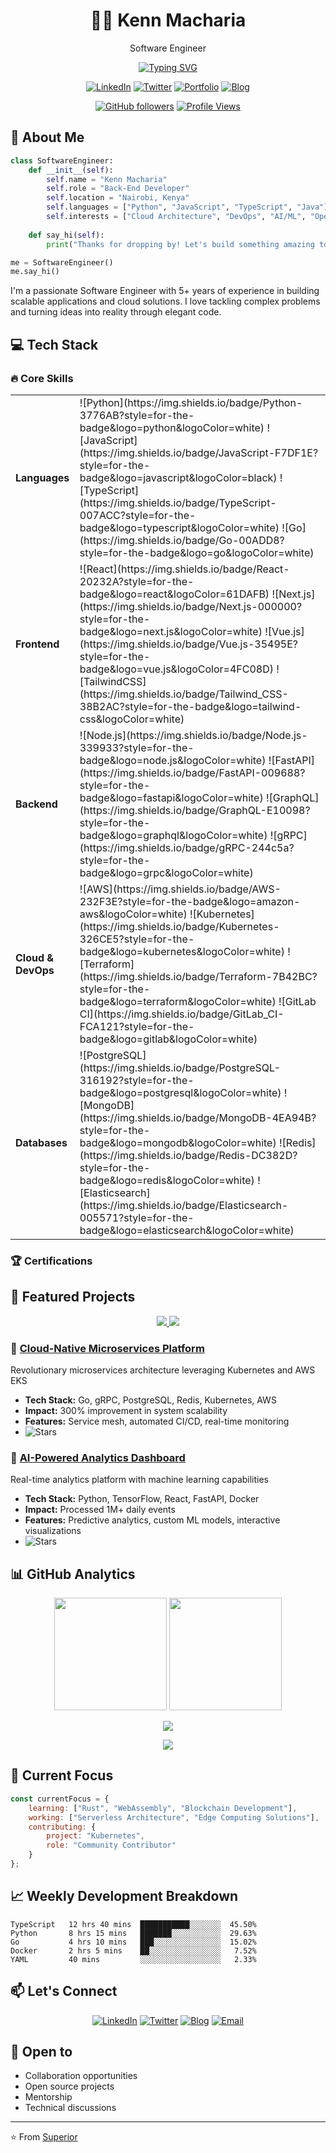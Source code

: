 <div align="center">

# 👨‍💻 Kenn Macharia
 Software Engineer

[![Typing SVG](https://readme-typing-svg.herokuapp.com?font=Fira+Code&pause=1000&width=435&lines=Full+Stack+Developer;Cloud+Architecture+Enthusiast;Open+Source+Contributor;Always+Learning+New+Technologies)](https://git.io/typing-svg)

[![LinkedIn](https://img.shields.io/badge/LinkedIn-0077B5?style=for-the-badge&logo=linkedin&logoColor=white)](https://www.linkedin.com/in/kenn-macharia/)
[![Twitter](https://img.shields.io/badge/Twitter-1DA1F2?style=for-the-badge&logo=twitter&logoColor=white)]((https://x.com/macharia_kenn))
[![Portfolio](https://img.shields.io/badge/Portfolio-255E63?style=for-the-badge&logo=About.me&logoColor=white)](superiorke.netlify.app)
[![Blog](https://img.shields.io/badge/Blog-FFA500?style=for-the-badge&logo=rss&logoColor=white)]([https://medium.com/@superiorwech](https://medium.com/@superiorwech))

[![GitHub followers](https://img.shields.io/github/followers/superior?style=social)](https://github.com/SuperiorKe)
[![Profile Views](https://komarev.com/ghpvc/?username=superior&color=brightgreen)](https://github.com/SuperiorKe)

</div>

## 🚀 About Me
```python
class SoftwareEngineer:
    def __init__(self):
        self.name = "Kenn Macharia"
        self.role = "Back-End Developer"
        self.location = "Nairobi, Kenya"
        self.languages = ["Python", "JavaScript", "TypeScript", "Java"]
        self.interests = ["Cloud Architecture", "DevOps", "AI/ML", "Open Source"]
        
    def say_hi(self):
        print("Thanks for dropping by! Let's build something amazing together!")

me = SoftwareEngineer()
me.say_hi()
```

I'm a passionate Software Engineer with 5+ years of experience in building scalable applications and cloud solutions. I love tackling complex problems and turning ideas into reality through elegant code.

## 💻 Tech Stack
### 🔥 Core Skills

<table>
  <tr>
    <td><strong>Languages</strong></td>
    <td>
      ![Python](https://img.shields.io/badge/Python-3776AB?style=for-the-badge&logo=python&logoColor=white)
      ![JavaScript](https://img.shields.io/badge/JavaScript-F7DF1E?style=for-the-badge&logo=javascript&logoColor=black)
      ![TypeScript](https://img.shields.io/badge/TypeScript-007ACC?style=for-the-badge&logo=typescript&logoColor=white)
      ![Go](https://img.shields.io/badge/Go-00ADD8?style=for-the-badge&logo=go&logoColor=white)
    </td>
  </tr>
  <tr>
    <td><strong>Frontend</strong></td>
    <td>
      ![React](https://img.shields.io/badge/React-20232A?style=for-the-badge&logo=react&logoColor=61DAFB)
      ![Next.js](https://img.shields.io/badge/Next.js-000000?style=for-the-badge&logo=next.js&logoColor=white)
      ![Vue.js](https://img.shields.io/badge/Vue.js-35495E?style=for-the-badge&logo=vue.js&logoColor=4FC08D)
      ![TailwindCSS](https://img.shields.io/badge/Tailwind_CSS-38B2AC?style=for-the-badge&logo=tailwind-css&logoColor=white)
    </td>
  </tr>
  <tr>
    <td><strong>Backend</strong></td>
    <td>
      ![Node.js](https://img.shields.io/badge/Node.js-339933?style=for-the-badge&logo=node.js&logoColor=white)
      ![FastAPI](https://img.shields.io/badge/FastAPI-009688?style=for-the-badge&logo=fastapi&logoColor=white)
      ![GraphQL](https://img.shields.io/badge/GraphQL-E10098?style=for-the-badge&logo=graphql&logoColor=white)
      ![gRPC](https://img.shields.io/badge/gRPC-244c5a?style=for-the-badge&logo=grpc&logoColor=white)
    </td>
  </tr>
  <tr>
    <td><strong>Cloud & DevOps</strong></td>
    <td>
      ![AWS](https://img.shields.io/badge/AWS-232F3E?style=for-the-badge&logo=amazon-aws&logoColor=white)
      ![Kubernetes](https://img.shields.io/badge/Kubernetes-326CE5?style=for-the-badge&logo=kubernetes&logoColor=white)
      ![Terraform](https://img.shields.io/badge/Terraform-7B42BC?style=for-the-badge&logo=terraform&logoColor=white)
      ![GitLab CI](https://img.shields.io/badge/GitLab_CI-FCA121?style=for-the-badge&logo=gitlab&logoColor=white)
    </td>
  </tr>
  <tr>
    <td><strong>Databases</strong></td>
    <td>
      ![PostgreSQL](https://img.shields.io/badge/PostgreSQL-316192?style=for-the-badge&logo=postgresql&logoColor=white)
      ![MongoDB](https://img.shields.io/badge/MongoDB-4EA94B?style=for-the-badge&logo=mongodb&logoColor=white)
      ![Redis](https://img.shields.io/badge/Redis-DC382D?style=for-the-badge&logo=redis&logoColor=white)
      ![Elasticsearch](https://img.shields.io/badge/Elasticsearch-005571?style=for-the-badge&logo=elasticsearch&logoColor=white)
    </td>
  </tr>
</table>

### 🏆 Certifications
<!-- ![AWS Solutions Architect](https://img.shields.io/badge/AWS_Solutions_Architect_Associate-232F3E?style=for-the-badge&logo=amazon-aws&logoColor=white)
![Kubernetes CKAD](https://img.shields.io/badge/CKAD-326CE5?style=for-the-badge&logo=kubernetes&logoColor=white)
![Terraform Associate](https://img.shields.io/badge/Terraform_Associate-7B42BC?style=for-the-badge&logo=terraform&logoColor=white) -->

## 🎯 Featured Projects

<div align="center">
<a href="project-link-1">
  <img src="https://github-readme-stats.vercel.app/api/pin/?username=your-username&repo=project-1&theme=tokyonight" />
</a>
<a href="project-link-2">
  <img src="https://github-readme-stats.vercel.app/api/pin/?username=your-username&repo=project-2&theme=tokyonight" />
</a>
</div>

### 🚀 [Cloud-Native Microservices Platform](project-link)
Revolutionary microservices architecture leveraging Kubernetes and AWS EKS
- **Tech Stack:** Go, gRPC, PostgreSQL, Redis, Kubernetes, AWS
- **Impact:** 300% improvement in system scalability
- **Features:** Service mesh, automated CI/CD, real-time monitoring
- ![Stars](https://img.shields.io/github/stars/your-username/project-1?style=social)

### 🤖 [AI-Powered Analytics Dashboard](project-link)
Real-time analytics platform with machine learning capabilities
- **Tech Stack:** Python, TensorFlow, React, FastAPI, Docker
- **Impact:** Processed 1M+ daily events
- **Features:** Predictive analytics, custom ML models, interactive visualizations
- ![Stars](https://img.shields.io/github/stars/your-username/project-2?style=social)

## 📊 GitHub Analytics

<p align="center">
  <img height="180em" src="https://github-readme-stats.vercel.app/api?username=your-username&show_icons=true&theme=tokyonight"/>
  <img height="180em" src="https://github-readme-stats.vercel.app/api/top-langs/?username=your-username&layout=compact&theme=tokyonight"/>
</p>

<p align="center">
  <img src="https://github-profile-trophy.vercel.app/?username=your-username&theme=tokyonight&column=7&no-frame=true"/>
</p>

<p align="center">
  <img src="https://github-readme-streak-stats.herokuapp.com/?user=your-username&theme=tokyonight"/>
</p>

## 🎯 Current Focus
```javascript
const currentFocus = {
    learning: ["Rust", "WebAssembly", "Blockchain Development"],
    working: ["Serverless Architecture", "Edge Computing Solutions"],
    contributing: {
        project: "Kubernetes",
        role: "Community Contributor"
    }
};
```

## 📈 Weekly Development Breakdown
<!--START_SECTION:waka-->
```text
TypeScript   12 hrs 40 mins  ███████████░░░░░░░  45.50%
Python       8 hrs 15 mins   ███████░░░░░░░░░░░  29.63%
Go           4 hrs 10 mins   ███░░░░░░░░░░░░░░░  15.02%
Docker       2 hrs 5 mins    ██░░░░░░░░░░░░░░░░   7.52%
YAML         40 mins         ░░░░░░░░░░░░░░░░░░   2.33%
```
<!--END_SECTION:waka-->

## 📫 Let's Connect

<div align="center">
  
[![LinkedIn](https://img.shields.io/badge/LinkedIn-0077B5?style=for-the-badge&logo=linkedin&logoColor=white)]([your-linkedin-url](https://www.linkedin.com/in/kenn-macharia/))
[![Twitter](https://img.shields.io/badge/Twitter-1DA1F2?style=for-the-badge&logo=twitter&logoColor=white)]([your-twitter-url](https://x.com/weche_kenn))
[![Blog](https://img.shields.io/badge/Blog-FFA500?style=for-the-badge&logo=rss&logoColor=white)]([your-blog-url](https://medium.com/@superiorwech))
[![Email](https://img.shields.io/badge/Email-D14836?style=for-the-badge&logo=gmail&logoColor=white)](mailto:superiorwech@gmail.com)
  
</div>

## 🤝 Open to
- Collaboration opportunities
- Open source projects
- Mentorship
- Technical discussions

---

⭐️ From [Superior](https://github.com/SuperiorKe)
